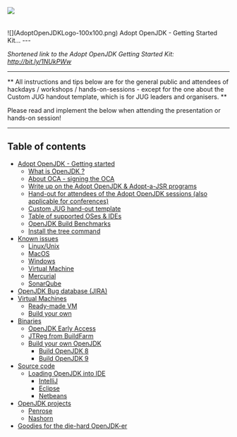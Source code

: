 ![](https://londonjavacommunity.files.wordpress.com/2009/11/bannerblog.jpg)

<br/>
![](AdoptOpenJDKLogo-100x100.png)
 Adopt OpenJDK - Getting Started Kit... 
---

*Shortened link to the Adopt OpenJDK Getting Started Kit: http://bit.ly/1NUkPWw*

---

** All instructions and tips below are for the general public and attendees of hackdays / workshops / hands-on-sessions - except for the one about the Custom JUG handout template, which is for JUG leaders and organisers. **

Please read and implement the below when attending the presentation or hands-on session!

---

## Table of contents

* [Adopt OpenJDK - Getting started](adopt_openjdk_-_getting_started.md)
   * [What is OpenJDK ?](what_is_openjdk.md)
   * [About OCA - signing the OCA](about_oca_-_signing_the_oca.md)
   * [Write up on the Adopt OpenJDK & Adopt-a-JSR programs](write_up_on_the_adopt_openjdk_&_adopt-a-jsr_programs.md)
   * [Hand-out for attendees of the Adopt OpenJDK sessions (also applicable for conferences)](hand-out_for_attendees_of_the_adopt_openjdk_sessions_also_applicable_for_conferences.md)
   * [Custom JUG hand-out template](custom_jug_hand-out_template.md)
   * [Table of supported OSes & IDEs](table_of_supported_oses_&_ides.md)
   * [OpenJDK Build Benchmarks](openjdk-build-benchmarks.md)
   * [Install the tree command](install_the_tree_command,md)
* [Known issues](known_issues.md)
   * [Linux/Unix](known_issues_linuxunix.md)
   * [MacOS](known_issues_macos.md)
   * [Windows](known_issues_windows.md)
   * [Virtual Machine](known_issues_virtual_machine.md)
   * [Mercurial](known_issues_mercurial.md)
   * [SonarQube](known_issues_sonarqube.md)
* [OpenJDK Bug database (JIRA)](openjdk_bug_database_jira.md)
* [Virtual Machines](virtual_machines.md)
   * [Ready-made VM](ready-made_vm.md)
   * [Build your own](build_your_own.md)
* [Binaries](binaries.md)
   * [OpenJDK Early Access](openjdk_early_access.md)
   * [JTReg from BuildFarm](jtreg_from_buildfarm.md)
   * [Build your own OpenJDK](build_your_own_openjdk.md)
       * [Build OpenJDK 8](build_openjdk_8.md)
       * [Build OpenJDK 9](build_openjdk_9.md)
* [Source code](source_code.md)
   * [Loading OpenJDK into IDE](loading_openjdk_into_ide.md)
       * [IntelliJ](loading_openjdk_in_intellij.md)
       * [Eclipse](loading_openjdk_in_eclipse.md)
       * [Netbeans](loading_openjdk_in_eclipse.md)
* [OpenJDK projects](openjdk_projects.md)
   * [Penrose](openjdk_projects_penrose.md)
   * [Nashorn](openjdk_projects_nashorn.md)
* [Goodies for the die-hard OpenJDK-er](goodies_for_the_die-hard_openjdk-er.md)


